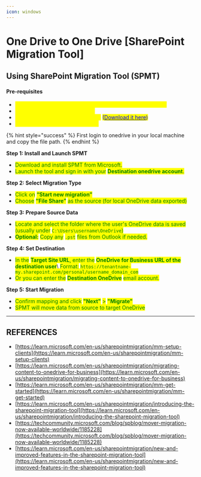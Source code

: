 ```yaml
---
icon: windows
---
```


# One Drive to One Drive \[SharePoint Migration Tool]

## Using SharePoint Migration Tool (SPMT)

#### **Pre-requisites**

* <mark style="color:yellow;">Microsoft 365 tenant access for both source and target users</mark>
* <mark style="color:yellow;">Admin or delegated permissions</mark>
* <mark style="color:yellow;">SharePoint Migration Tool installed</mark> <mark style="color:blue;">(</mark>[<mark style="color:blue;">Download it here</mark>](https://www.microsoft.com/en-us/download/details.aspx?id=54257)<mark style="color:blue;">)</mark>
* <mark style="color:yellow;">Source and target OneDrive URLs</mark>

{% hint style="success" %}
First login to onedrive in your local machine and copy the file path.
{% endhint %}

**Step 1: Install and Launch SPMT**

* <mark style="color:green;">Download and install SPMT from Microsoft.</mark>
* <mark style="color:green;">Launch the tool and sign in with your</mark> <mark style="color:green;"></mark><mark style="color:green;">**Destination onedrive account**</mark><mark style="color:green;">.</mark>

**Step 2: Select Migration Type**

* <mark style="color:green;">Click on</mark> <mark style="color:green;"></mark><mark style="color:green;">**“Start new migration”**</mark>
* <mark style="color:green;">Choose</mark> <mark style="color:green;"></mark><mark style="color:green;">**“File Share”**</mark> <mark style="color:green;"></mark><mark style="color:green;">as the source (for local OneDrive data exported)</mark>

**Step 3: Prepare Source Data**

* <mark style="color:green;">Locate and select the folder where the user's OneDrive data is saved (usually under</mark> <mark style="color:green;"></mark><mark style="color:green;">`C:\Users\username\OneDrive`</mark><mark style="color:green;">)</mark>
* <mark style="color:green;">**Optional:**</mark> <mark style="color:green;"></mark><mark style="color:green;">Copy any</mark> <mark style="color:green;"></mark><mark style="color:green;">`.pst`</mark> <mark style="color:green;"></mark><mark style="color:green;">files from Outlook if needed.</mark>

**Step 4: Set Destination**

* <mark style="color:green;">In the</mark> <mark style="color:green;"></mark><mark style="color:green;">**Target Site URL**</mark><mark style="color:green;">, enter the</mark> <mark style="color:green;"></mark><mark style="color:green;">**OneDrive for Business URL of the destination user**</mark>\ <mark style="color:green;">Format:</mark> <mark style="color:green;"></mark><mark style="color:green;">`https://tenantname-my.sharepoint.com/personal/username_domain_com`</mark>&#x20;
* <mark style="color:green;">Or you can enter the</mark> <mark style="color:green;"></mark><mark style="color:green;">**Destination OneDrive**</mark> <mark style="color:green;"></mark><mark style="color:green;">email account.</mark>

**Step 5: Start Migration**

* <mark style="color:green;">Confirm mapping and click</mark> <mark style="color:green;"></mark><mark style="color:green;">**"Next"**</mark> <mark style="color:green;"></mark><mark style="color:green;">></mark> <mark style="color:green;"></mark><mark style="color:green;">**"Migrate"**</mark>
* <mark style="color:green;">SPMT will move data from source to target OneDrive</mark>



***

## REFERENCES

* [https://learn.microsoft.com/en-us/sharepointmigration/mm-setup-clients](https://learn.microsoft.com/en-us/sharepointmigration/mm-setup-clients)
* [https://learn.microsoft.com/en-us/sharepointmigration/migrating-content-to-onedrive-for-business](https://learn.microsoft.com/en-us/sharepointmigration/migrating-content-to-onedrive-for-business)
* [https://learn.microsoft.com/en-us/sharepointmigration/mm-get-started](https://learn.microsoft.com/en-us/sharepointmigration/mm-get-started)
* [https://learn.microsoft.com/en-us/sharepointmigration/introducing-the-sharepoint-migration-tool](https://learn.microsoft.com/en-us/sharepointmigration/introducing-the-sharepoint-migration-tool)
* [https://techcommunity.microsoft.com/blog/spblog/mover-migration-now-available-worldwide/1185228](https://techcommunity.microsoft.com/blog/spblog/mover-migration-now-available-worldwide/1185228)
* [https://learn.microsoft.com/en-us/sharepointmigration/new-and-improved-features-in-the-sharepoint-migration-tool](https://learn.microsoft.com/en-us/sharepointmigration/new-and-improved-features-in-the-sharepoint-migration-tool)
